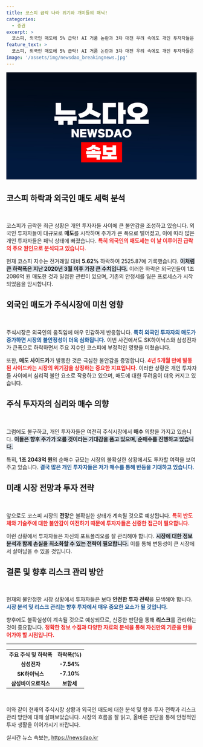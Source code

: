 ```yaml
---
title: 코스피 급락 나라 위기와 개미들의 패닉!
categories:
  - 증권
excerpt: >
  코스피, 외국인 매도에 5% 급락! AI 거품 논란과 3차 대전 우려 속에도 개인 투자자들은 적극 매수 중. 패닉 속에서도 희망을 품은 이들의 투자 전략은?
feature_text: >
  코스피, 외국인 매도에 5% 급락! AI 거품 논란과 3차 대전 우려 속에도 개인 투자자들은 적극 매수 중. 패닉 속에서도 희망을 품은 이들의 투자 전략은?
image: '/assets/img/newsdao_breakingnews.jpg'
---
```


<p><img src="/assets/img/newsdao_breakingnews.jpg" alt="pcversion 속보" /></p>

<h2 data-ke-size="size26">코스피 하락과 외국인 매도 세력 분석</h2>

<p data-ke-size="size16">&nbsp;</p>

<p>코스피가 급락한 최근 상황은 개인 투자자들 사이에 큰 불안감을 조성하고 있습니다. 외국인 투자자들이 대규모로 <strong>매도</strong>를 시작하며 주가가 큰 폭으로 떨어졌고, 이에 따라 많은 개인 투자자들은 패닉 상태에 빠졌습니다. <b><span style="color: #ee2323;">특히 외국인의 매도세는 이 날 이루어진 급락의 주요 원인으로 분석되고 있습니다.</span></b> </p>

<p>현재 코스피 지수는 전거래일 대비 <strong>5.62%</strong> 하락하여 2525.87에 기록했습니다. <b><span style="background-color: #21538527;">이처럼 큰 하락폭은 지난 2020년 3월 이후 가장 큰 수치입니다.</span></b> 이러한 하락은 외국인들이 1조 2086억 원 매도한 것과 밀접한 관련이 있으며, 기존의 안정세를 잃은 프로세스가 시작되었음을 암시합니다. </p>

<h2 data-ke-size="size26">외국인 매도가 주식시장에 미친 영향</h2>

<p data-ke-size="size16">&nbsp;</p>

<p>주식시장은 외국인의 움직임에 매우 민감하게 반응합니다. <b><span style="color: #1a5490;">특히 외국인 투자자의 매도가 증가하면 시장의 불안정성이 더욱 심화됩니다.</span></b> 이번 사건에서도 SK하이닉스와 삼성전자가 큰폭으로 하락하면서 주요 지수인 코스피에 부정적인 영향을 미쳤습니다. </p>

<p>또한, <strong>매도 사이드카</strong>가 발동한 것은 극심한 불안감을 증명합니다. <b><span style="color: #ee2323;">4년 5개월 만에 발동된 사이드카는 시장의 위기감을 상징하는 중요한 지표입니다.</span></b> 이러한 상황은 개인 투자자들 사이에서 심리적 불안 요소로 작용하고 있으며, 매도에 대한 두려움이 더욱 커지고 있습니다. </p>

<h2 data-ke-size="size26">주식 투자자의 심리와 매수 의향</h2>

<p data-ke-size="size16">&nbsp;</p>

<p>그럼에도 불구하고, 개인 투자자들은 여전히 주식시장에서 <strong>매수</strong> 의향을 가지고 있습니다. <b><span style="background-color: #21538527;">이들은 향후 주가가 오를 것이라는 기대감을 품고 있으며, 순매수를 진행하고 있습니다.</span></b> </p>

<p>특히, <strong>1조 2043억 원</strong>의 순매수 규모는 시장의 불확실한 상황에서도 투자할 여력을 보여주고 있습니다. <b><span style="color: #1a5490;">결국 많은 개인 투자자들은 저가 매수를 통해 반등을 기대하고 있습니다.</span></b> </p>

<h2 data-ke-size="size26">미래 시장 전망과 투자 전략</h2>

<p data-ke-size="size16">&nbsp;</p>

<p>앞으로도 코스피 시장의 <strong>전망</strong>은 불확실한 상태가 계속될 것으로 예상됩니다. <b><span style="color: #ee2323;">특히 반도체와 기술주에 대한 불안감이 여전하기 때문에 투자자들은 신중한 접근이 필요합니다.</span></b> </p>

<p>이런 상황에서 투자자들은 자신의 포트폴리오를 잘 관리해야 합니다. <b><span style="background-color: #21538527;">시장에 대한 정보 분석과 함께 손실을 최소화할 수 있는 전략이 필요합니다.</span></b> 이를 통해 변동성이 큰 시장에서 살아남을 수 있을 것입니다. </p>

<h2 data-ke-size="size26">결론 및 향후 리스크 관리 방안</h2>

<p data-ke-size="size16">&nbsp;</p>

<p>현재의 불안정한 시장 상황에서 투자자들은 보다 <strong>안전한 투자 전략</strong>을 모색해야 합니다. <b><span style="color: #1a5490;">시장 분석 및 리스크 관리는 향후 투자에서 매우 중요한 요소가 될 것입니다.</span></b> </p>

<p>향후에도 불확실성이 계속될 것으로 예상되므로, 신중한 판단을 통해 <strong>리스크</strong>를 관리하는 것이 중요합니다. <b><span style="color: #ee2323;">정확한 정보 수집과 다양한 자료의 분석을 통해 자신만의 기준을 만들어가야 할 시점입니다.</span></b> </p>

<hr style="height:1px; border:none; color:#333; background-color:#333;"/>

<table style="width: 100%; border-collapse: collapse;">
<tr>
<td style="text-align: center; height: 17px;"><b>주요 주식 및 하락폭</b></td>
<td style="text-align: center; height: 17px;"><b>하락폭(%)</b></td>
</tr>
<tr>
<td style="text-align: center; height: 17px;"><b>삼성전자</b></td>
<td style="text-align: center; height: 17px;"><b>-7.54%</b></td>
</tr>
<tr>
<td style="text-align: center; height: 17px;"><b>SK하이닉스</b></td>
<td style="text-align: center; height: 17px;"><b>-7.10%</b></td>
</tr>
<tr>
<td style="text-align: center; height: 17px;"><b>삼성바이오로직스</b></td>
<td style="text-align: center; height: 17px;"><b>보합세</b></td>
</tr>
</table>

<p data-ke-size="size16">&nbsp;</p> 

<p>이와 같이 현재의 주식시장 상황과 외국인 매도에 대한 분석 및 향후 투자 전략과 리스크 관리 방안에 대해 살펴보았습니다. 시장의 흐름을 잘 읽고, 올바른 판단을 통해 안정적인 투자 생활을 이어가시기 바랍니다.</p>
실시간 뉴스 속보는, <a href="https://newsdao.kr" rel="dofollow">https://newsdao.kr</a>


